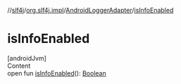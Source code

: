 //[slf4j](../../index.md)/[org.slf4j.impl](../index.md)/[AndroidLoggerAdapter](index.md)/[isInfoEnabled](is-info-enabled.md)



# isInfoEnabled  
[androidJvm]  
Content  
open fun [isInfoEnabled](is-info-enabled.md)(): [Boolean](https://kotlinlang.org/api/latest/jvm/stdlib/kotlin/-boolean/index.html)  



